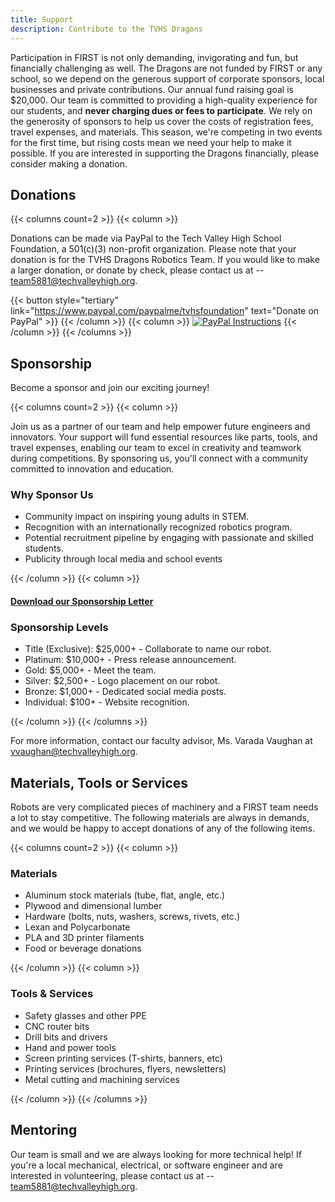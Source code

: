 ```yaml
---
title: Support
description: Contribute to the TVHS Dragons
---
```


Participation in FIRST is not only demanding, invigorating and fun, but financially challenging as well. The Dragons are not funded by FIRST or any school, so we depend on the generous support of corporate sponsors, local businesses and private contributions. Our annual fund raising goal is $20,000. Our team is committed to providing a high-quality experience for our students, and **never charging dues or fees to participate**. We rely on the generosity of sponsors to help us cover the costs of registration fees, travel expenses, and materials. This season, we're competing in two events for the first time, but rising costs mean we need your help to make it possible. If you are interested in supporting the Dragons financially, please consider making a donation.

## Donations

{{< columns count=2 >}}
{{< column >}}

Donations can be made via PayPal to the Tech Valley High School Foundation, a 501(c)(3) non-profit organization. Please note that your donation is for the TVHS Dragons Robotics Team. If you would like to make a larger donation, or donate by check, please contact us at -- <team5881@techvalleyhigh.org>.

{{< button style="tertiary" link="https://www.paypal.com/paypalme/tvhsfoundation" text="Donate on PayPal" >}}
{{< /column >}}
{{< column >}}
[![PayPal Instructions](/img/paypal.png)](https://www.paypal.com/paypalme/tvhsfoundation)
{{< /column >}}
{{< /columns >}}

## Sponsorship

Become a sponsor and join our exciting journey!

{{< columns count=2 >}}
{{< column >}}

Join us as a partner of our team and help empower future engineers and innovators. Your support will fund essential resources like parts, tools, and travel expenses, enabling our team to excel in creativity and teamwork during competitions. By sponsoring us, you'll connect with a community committed to innovation and education.

### Why Sponsor Us
- Community impact on inspiring young adults in STEM.
- Recognition with an internationally recognized robotics program.
- Potential recruitment pipeline by engaging with passionate and skilled students.
- Publicity through local media and school events

{{< /column >}}
{{< column >}}

#### [Download our Sponsorship Letter](/files/2024Sponsorship.pdf)

### Sponsorship Levels
- Title (Exclusive): $25,000+ - Collaborate to name our robot.
- Platinum: $10,000+ - Press release announcement.
- Gold: $5,000+ - Meet the team.
- Silver: $2,500+ - Logo placement on our robot.
- Bronze: $1,000+ - Dedicated social media posts.
- Individual: $100+ - Website recognition.

{{< /column >}}
{{< /columns >}}

For more information, contact our faculty advisor, Ms. Varada Vaughan at vvaughan@techvalleyhigh.org.

## Materials, Tools or Services

Robots are very complicated pieces of machinery and a FIRST team needs a lot to stay competitive. The following materials are always in demands, and we would be happy to accept donations of any of the following items.

{{< columns count=2 >}}
{{< column >}}

### Materials

- Aluminum stock materials (tube, flat, angle, etc.)
- Plywood and dimensional lumber
- Hardware (bolts, nuts, washers, screws, rivets, etc.)
- Lexan and Polycarbonate
- PLA and 3D printer filaments
- Food or beverage donations

{{< /column >}}
{{< column >}}

### Tools & Services

- Safety glasses and other PPE
- CNC router bits
- Drill bits and drivers
- Hand and power tools
- Screen printing services (T-shirts, banners, etc)
- Printing services (brochures, flyers, newsletters)
- Metal cutting and machining services

{{< /column >}}
{{< /columns >}}

## Mentoring

Our team is small and we are always looking for more technical help! If you're a local mechanical, electrical, or software engineer and are interested in volunteering, please contact us at -- <team5881@techvalleyhigh.org>.
